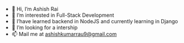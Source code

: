 - 👋 Hi, I’m Ashish Rai
- 👀 I’m interested in Full-Stack Development
- 🌱 I’have learned backend in NodeJS and currently learning in Django
- 💞️ I’m looking for a intership 
- 📫 Mail me at ashishkumarrau9@gmail.com
  


<!---
ashish07-cloud/ashish07-cloud is a ✨ special ✨ repository because its `README.md` (this file) appears on your GitHub profile.
You can click the Preview link to take a look at your changes.
--->
